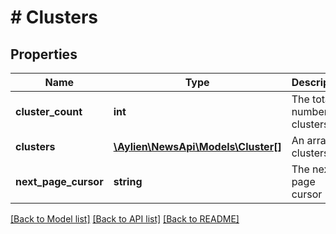 # # Clusters

## Properties

Name | Type | Description | Notes
------------ | ------------- | ------------- | -------------
**cluster_count** | **int** | The total number of clusters | [optional] 
**clusters** | [**\Aylien\NewsApi\Models\Cluster[]**](Cluster.md) | An array of clusters | [optional] 
**next_page_cursor** | **string** | The next page cursor | [optional] 

[[Back to Model list]](../../README.md#documentation-for-models) [[Back to API list]](../../README.md#documentation-for-api-endpoints) [[Back to README]](../../README.md)


